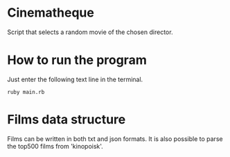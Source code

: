 # Cinematheque
Script that selects a random movie of the chosen director.

# How to run the program
Just enter the following text line in the terminal.
```
ruby main.rb
```
# Films data structure
Films can be written in both txt and json formats. It is also possible to parse the top500 films from 'kinopoisk'.
